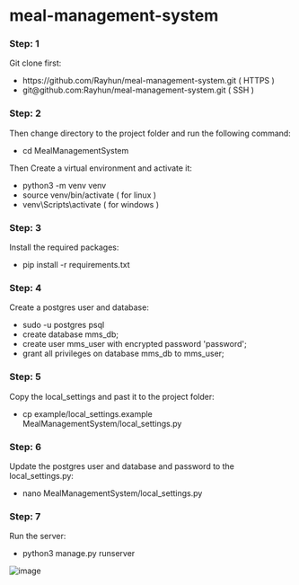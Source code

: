 # meal-management-system
<h3>Step: 1</h3>
Git clone first:
<ul>
    <li>https://github.com/Rayhun/meal-management-system.git ( HTTPS )</li>
    <li>git@github.com:Rayhun/meal-management-system.git ( SSH )</li>
</ul>
<h3>Step: 2</h3>
Then change directory to the project folder and run the following command:
<ul>
    <li>cd MealManagementSystem</li>
</ul>
Then Create a virtual environment and activate it:
<ul>
    <li>python3 -m venv venv</li>
    <li>source venv/bin/activate ( for linux )</li>
    <li>venv\Scripts\activate ( for windows )</li>
</ul>
<h3>Step: 3</h3>
Install the required packages:
<ul>
    <li>pip install -r requirements.txt</li>
</ul>
<h3>Step: 4</h3>
Create a postgres user and database:
<ul>
    <li>sudo -u postgres psql</li>
    <li>create database mms_db;</li>
    <li>create user mms_user with encrypted password 'password';</li>
    <li>grant all privileges on database mms_db to mms_user;</li>
</ul>
<h3>Step: 5</h3>
Copy the local_settings and past it to the project folder:
<ul>
    <li>cp example/local_settings.example MealManagementSystem/local_settings.py</li>
</ul>
<h3>Step: 6</h3>
Update the postgres user and database and password to the local_settings.py:
<ul>
    <li>nano MealManagementSystem/local_settings.py</li>
</ul>
<h3>Step: 7</h3>
Run the server:
<ul>
    <li>python3 manage.py runserver</li>
</ul>

![image](https://user-images.githubusercontent.com/49088060/159311254-89727cfa-8fa2-41f0-940a-fab47c09cbc9.png)
